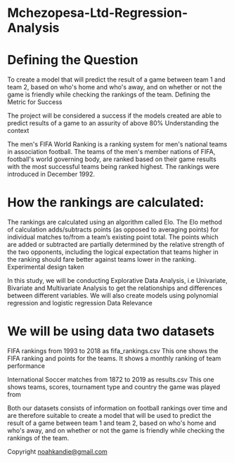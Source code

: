 # Mchezopesa-Ltd-Regression-Analysis

# Defining the Question

To create a model that will predict the result of a game between team 1 and team 2, based on who's home and who's away, and on whether or not the game is friendly while checking the rankings of the team.
Defining the Metric for Success

The project will be considered a success if the models created are able to predict results of a game to an assurity of above 80%
Understanding the context

The men's FIFA World Ranking is a ranking system for men's national teams in association football. The teams of the men's member nations of FIFA, football's world governing body, are ranked based on their game results with the most successful teams being ranked highest. The rankings were introduced in December 1992.

# How the rankings are calculated:

The rankings are calculated using an algorithm called Elo. The Elo method of calculation adds/subtracts points (as opposed to averaging points) for individual matches to/from a team’s existing point total. The points which are added or subtracted are partially determined by the relative strength of the two opponents, including the logical expectation that teams higher in the ranking should fare better against teams lower in the ranking.
Experimental design taken

In this study, we will be conducting Explorative Data Analysis, i.e Univariate, Bivariate and Multivariate Analysis to get the relationships and differences between different variables. We will also create models using polynomial regression and logistic regression
Data Relevance

# We will be using data two datasets

FIFA rankings from 1993 to 2018 as fifa_rankings.csv This one shows the FIFA ranking and points for the teams. It shows a monthly ranking of team performance

International Soccer matches from 1872 to 2019 as results.csv This one shows teams, scores, tournament type and country the game was played from

Both our datasets consists of information on football rankings over time and are therefore suitable to create a model that will be used to predict the result of a game between team 1 and team 2, based on who's home and who's away, and on whether or not the game is friendly while checking the rankings of the team.

Copyright noahkandie@gmail.com
